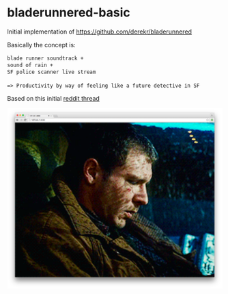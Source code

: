 # bladerunnered-basic

Initial implementation of https://github.com/derekr/bladerunnered

Basically the concept is:

```
blade runner soundtrack +
sound of rain +
SF police scanner live stream

=> Productivity by way of feeling like a future detective in SF
```

Based on this initial [reddit thread](https://www.reddit.com/r/sanfrancisco/comments/3bt87u/san_francisco_bladerunner/)

![](/screen.png)
